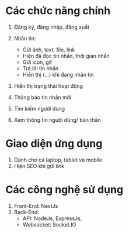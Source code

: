 # Các chức năng chính

1. Đăng ký, đăng nhập, đăng xuất
2. Nhắn tin:

   - Gửi ảnh, text, file, link
   - Hiện đã đọc tin nhắn, thời gian nhắn
   - Gửi icon, gif
   - Trả lời tin nhắn
   - Hiển thị (...) khi đang nhắn tin

3. Hiển thị trạng thái hoạt động
4. Thông báo tin nhắn mới
5. Tìm kiếm người dùng
6. Xem thông tin người dùng/ bản thân

# Giao diện ứng dụng

1. Dành cho cả laptop, tablet và mobile
2. Hiện SEO khi gửi link

# Các công nghệ sử dụng

1. Front-End: NextJs
2. Back-End:
   - API: NodeJs, ExpressJs,
   - Websocket: Socket.IO
